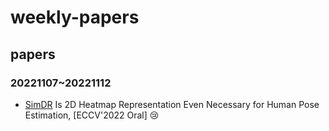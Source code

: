 # weekly-papers

## papers 
### 20221107~20221112
- [SimDR](https://arxiv.org/abs/2107.03332)
Is 2D Heatmap Representation Even Necessary for Human Pose Estimation, [ECCV'2022 Oral] 😢
